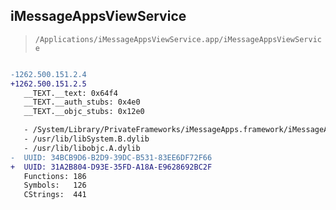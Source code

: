 ## iMessageAppsViewService

> `/Applications/iMessageAppsViewService.app/iMessageAppsViewService`

```diff

-1262.500.151.2.4
+1262.500.151.2.5
   __TEXT.__text: 0x64f4
   __TEXT.__auth_stubs: 0x4e0
   __TEXT.__objc_stubs: 0x12e0

   - /System/Library/PrivateFrameworks/iMessageApps.framework/iMessageApps
   - /usr/lib/libSystem.B.dylib
   - /usr/lib/libobjc.A.dylib
-  UUID: 34BCB9D6-B2D9-39DC-B531-83EE6DF72F66
+  UUID: 31A2B804-D93E-35FD-A18A-E9628692BC2F
   Functions: 186
   Symbols:   126
   CStrings:  441

```
